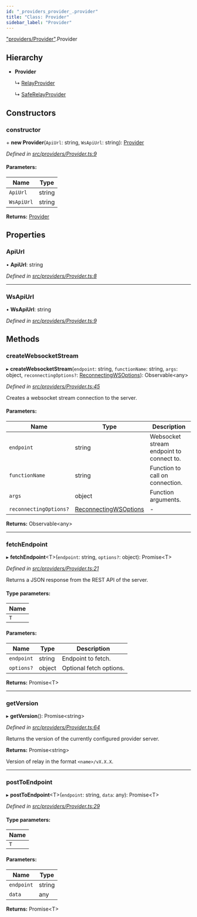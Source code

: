 ```yaml
---
id: "_providers_provider_.provider"
title: "Class: Provider"
sidebar_label: "Provider"
---
```


["providers/Provider"](../modules/_providers_provider_.md).Provider

## Hierarchy

* **Provider**

  ↳ [RelayProvider](_providers_relayprovider_.relayprovider.md)

  ↳ [SafeRelayProvider](_providers_saferelayprovider_.saferelayprovider.md)

## Constructors

### constructor

\+ **new Provider**(`ApiUrl`: string, `WsApiUrl`: string): [Provider](_providers_provider_.provider.md)

*Defined in [src/providers/Provider.ts:9](https://github.com/trustlines-protocol/clientlib/blob/f60ef2b/src/providers/Provider.ts#L9)*

#### Parameters:

Name | Type |
------ | ------ |
`ApiUrl` | string |
`WsApiUrl` | string |

**Returns:** [Provider](_providers_provider_.provider.md)

## Properties

### ApiUrl

•  **ApiUrl**: string

*Defined in [src/providers/Provider.ts:8](https://github.com/trustlines-protocol/clientlib/blob/f60ef2b/src/providers/Provider.ts#L8)*

___

### WsApiUrl

•  **WsApiUrl**: string

*Defined in [src/providers/Provider.ts:9](https://github.com/trustlines-protocol/clientlib/blob/f60ef2b/src/providers/Provider.ts#L9)*

## Methods

### createWebsocketStream

▸ **createWebsocketStream**(`endpoint`: string, `functionName`: string, `args`: object, `reconnectingOptions?`: [ReconnectingWSOptions](../modules/_typings_.md#reconnectingwsoptions)): Observable&#60;any>

*Defined in [src/providers/Provider.ts:45](https://github.com/trustlines-protocol/clientlib/blob/f60ef2b/src/providers/Provider.ts#L45)*

Creates a websocket stream connection to the server.

#### Parameters:

Name | Type | Description |
------ | ------ | ------ |
`endpoint` | string | Websocket stream endpoint to connect to. |
`functionName` | string | Function to call on connection. |
`args` | object | Function arguments. |
`reconnectingOptions?` | [ReconnectingWSOptions](../modules/_typings_.md#reconnectingwsoptions) | - |

**Returns:** Observable&#60;any>

___

### fetchEndpoint

▸ **fetchEndpoint**&#60;T>(`endpoint`: string, `options?`: object): Promise&#60;T>

*Defined in [src/providers/Provider.ts:21](https://github.com/trustlines-protocol/clientlib/blob/f60ef2b/src/providers/Provider.ts#L21)*

Returns a JSON response from the REST API of the server.

#### Type parameters:

Name |
------ |
`T` |

#### Parameters:

Name | Type | Description |
------ | ------ | ------ |
`endpoint` | string | Endpoint to fetch. |
`options?` | object | Optional fetch options.  |

**Returns:** Promise&#60;T>

___

### getVersion

▸ **getVersion**(): Promise&#60;string>

*Defined in [src/providers/Provider.ts:64](https://github.com/trustlines-protocol/clientlib/blob/f60ef2b/src/providers/Provider.ts#L64)*

Returns the version of the currently configured provider server.

**Returns:** Promise&#60;string>

Version of relay in the format `<name>/vX.X.X`.

___

### postToEndpoint

▸ **postToEndpoint**&#60;T>(`endpoint`: string, `data`: any): Promise&#60;T>

*Defined in [src/providers/Provider.ts:29](https://github.com/trustlines-protocol/clientlib/blob/f60ef2b/src/providers/Provider.ts#L29)*

#### Type parameters:

Name |
------ |
`T` |

#### Parameters:

Name | Type |
------ | ------ |
`endpoint` | string |
`data` | any |

**Returns:** Promise&#60;T>
